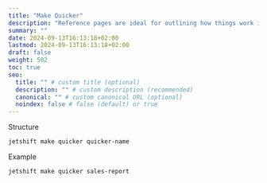 ```yaml
---
title: "Make Quicker"
description: "Reference pages are ideal for outlining how things work in terse and clear terms."
summary: ""
date: 2024-09-13T16:13:18+02:00
lastmod: 2024-09-13T16:13:18+02:00
draft: false
weight: 502
toc: true
seo:
  title: "" # custom title (optional)
  description: "" # custom description (recommended)
  canonical: "" # custom canonical URL (optional)
  noindex: false # false (default) or true
---
```


Structure

```bash
jetshift make quicker quicker-name
```

Example

```bash
jetshift make quicker sales-report
```
